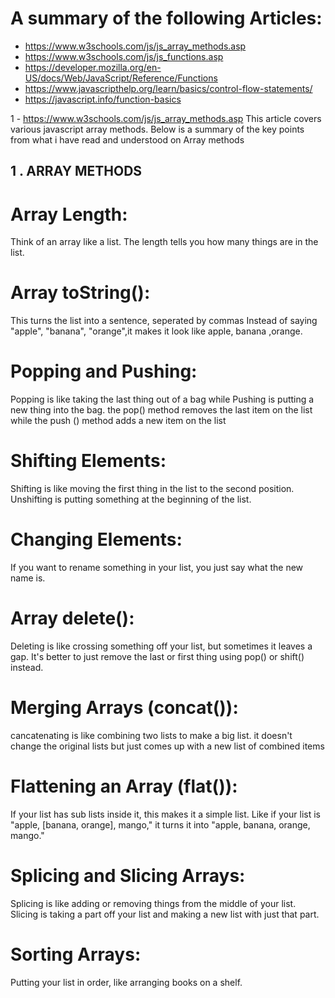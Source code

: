 # A summary of  the following Articles:

- https://www.w3schools.com/js/js_array_methods.asp
- https://www.w3schools.com/js/js_functions.asp
- https://developer.mozilla.org/en-US/docs/Web/JavaScript/Reference/Functions
- https://www.javascripthelp.org/learn/basics/control-flow-statements/
- https://javascript.info/function-basics

1 - https://www.w3schools.com/js/js_array_methods.asp
This article covers various javascript array methods. Below is a summary of the key points from what i have read and understood on Array methods

## 1 . ARRAY METHODS
# Array Length:
Think of an array like a list. The length tells you how many things are in the list.
# Array toString():
This turns the list into a sentence, seperated by commas Instead of saying "apple", "banana", "orange",it makes it look like apple, banana ,orange.
# Popping and Pushing:
Popping is like taking the last thing out of a bag while Pushing is putting a new thing into the bag. the pop() method removes the last item on the list while the  push () method adds a new item on the list
# Shifting Elements:
Shifting is like moving the first thing in the list to the second position. Unshifting is putting something at the beginning of the list.
# Changing Elements:
If you want to rename something in your list, you just say what the new name is.
# Array delete():
Deleting is like crossing something off your list, but sometimes it leaves a gap. It's better to just remove the last or first thing using pop() or shift() instead.
# Merging Arrays (concat()):
cancatenating is like combining two lists to make a big list. it doesn't change the original lists but just comes up with a new list of combined items
# Flattening an Array (flat()):
If your list has sub lists inside it, this makes it a simple list. Like if your list is "apple, [banana, orange], mango," it turns it into "apple, banana, orange, mango."
# Splicing and Slicing Arrays:
Splicing is like adding or removing things from the middle of your list.
Slicing is taking a part off your list and making a new list with just that part.
# Sorting Arrays:
Putting your list in order, like arranging books on a shelf.



